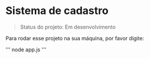 <h1>Sistema de cadastro</h1>

>Status do projeto: Em desenvolvimento

Para rodar esse projeto na sua máquina, por favor digite:

'''
node app.js
'''
